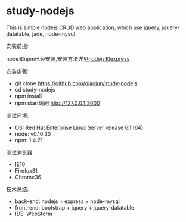 study-nodejs
============

This is simple nodejs CRUD web application, which use jquery, jquery-datatable, jade, node-mysql.



安装前提:

node和npm已经安装,安装方法详见[nodejs和express](https://github.com/hjzheng/CUF_meeting_knowledge_share/issues/2)

安装步骤:

- git clone https://github.com/qiaojun/study-nodejs
- cd study-nodejs
- npm install
- npm start访问 http://127.0.0.1:3000

测试环境:

- OS: Red Hat Enterprise Linux Server release 6.1 (64)
- node: v0.10.30
- npm: 1.4.21

测试浏览器:

- IE10
- Firefox31
- Chrome36

技术总结:

- back-end: nodejs + express + node-mysql
- front-end: bootstrap + jquery + jquery-datatable
- IDE: WebStorm